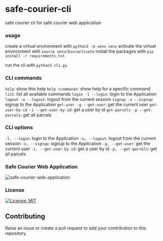 # safe-courier-cli
safe courier cli for safe courier web application

### usage
create a virtual environment with `python3 -m venv venv`
activate the virtual environment with `source venv/bin/activate`
install the packages with `pip install -r requirements.txt`

run the cli with `python3 cli.py`

### CLI commands
`help`: show this help
`help <command>`: show help for a specific command
`list`: list all available commands
`login -l --login`: login to the Application
`logout -o --logout`: logout from the current session
`signup -s --signup`: signup to the Application
`get-user -g --get-user`: get the current user
`get-user-by-id -i --get-user-by-id`: get a user by id
`get-parcels -p --get-parcels`: get all parcels

### CLI options
`-l, --login`: login to the Application
`-o, --logout`: logout from the current session
`-s, --signup`: signup to the Application
`-g, --get-user`: get the current user
`-i, --get-user-by-id`: get a user by id
`-p, --get-parcels`: get all parcels

### Safe Courier Web Application
![safe-courier-web-application](https://github.com/kallyas/safe-courier)

### License
[![License: MIT](https://img.shields.io/badge/License-MIT-yellow.svg)](https://opensource.org/licenses/MIT)

## Contributing
Raise an issue or create a pull request to add your contribution to this repository.
